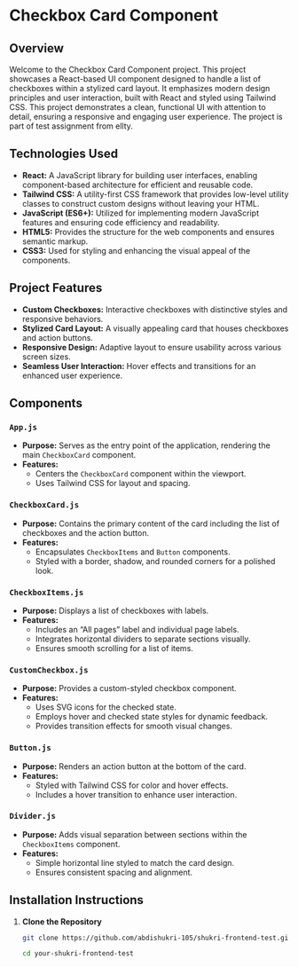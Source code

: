 # Checkbox Card Component

## Overview

Welcome to the Checkbox Card Component project. This project showcases a React-based UI component designed to handle a list of checkboxes within a stylized card layout. It emphasizes modern design principles and user interaction, built with React and styled using Tailwind CSS. This project demonstrates a clean, functional UI with attention to detail, ensuring a responsive and engaging user experience. 
The project is part of test assignment from ellty.

## Technologies Used

- **React:** A JavaScript library for building user interfaces, enabling component-based architecture for efficient and reusable code.
- **Tailwind CSS:** A utility-first CSS framework that provides low-level utility classes to construct custom designs without leaving your HTML.
- **JavaScript (ES6+):** Utilized for implementing modern JavaScript features and ensuring code efficiency and readability.
- **HTML5:** Provides the structure for the web components and ensures semantic markup.
- **CSS3:** Used for styling and enhancing the visual appeal of the components.

## Project Features

- **Custom Checkboxes:** Interactive checkboxes with distinctive styles and responsive behaviors.
- **Stylized Card Layout:** A visually appealing card that houses checkboxes and action buttons.
- **Responsive Design:** Adaptive layout to ensure usability across various screen sizes.
- **Seamless User Interaction:** Hover effects and transitions for an enhanced user experience.

## Components

### `App.js`

- **Purpose:** Serves as the entry point of the application, rendering the main `CheckboxCard` component.
- **Features:** 
  - Centers the `CheckboxCard` component within the viewport.
  - Uses Tailwind CSS for layout and spacing.

### `CheckboxCard.js`

- **Purpose:** Contains the primary content of the card including the list of checkboxes and the action button.
- **Features:**
  - Encapsulates `CheckboxItems` and `Button` components.
  - Styled with a border, shadow, and rounded corners for a polished look.

### `CheckboxItems.js`

- **Purpose:** Displays a list of checkboxes with labels.
- **Features:**
  - Includes an “All pages” label and individual page labels.
  - Integrates horizontal dividers to separate sections visually.
  - Ensures smooth scrolling for a list of items.

### `CustomCheckbox.js`

- **Purpose:** Provides a custom-styled checkbox component.
- **Features:**
  - Uses SVG icons for the checked state.
  - Employs hover and checked state styles for dynamic feedback.
  - Provides transition effects for smooth visual changes.

### `Button.js`

- **Purpose:** Renders an action button at the bottom of the card.
- **Features:**
  - Styled with Tailwind CSS for color and hover effects.
  - Includes a hover transition to enhance user interaction.

### `Divider.js`

- **Purpose:** Adds visual separation between sections within the `CheckboxItems` component.
- **Features:**
  - Simple horizontal line styled to match the card design.
  - Ensures consistent spacing and alignment.

## Installation Instructions

1. **Clone the Repository**

   ```bash
   git clone https://github.com/abdishukri-105/shukri-frontend-test.git

   cd your-shukri-frontend-test
